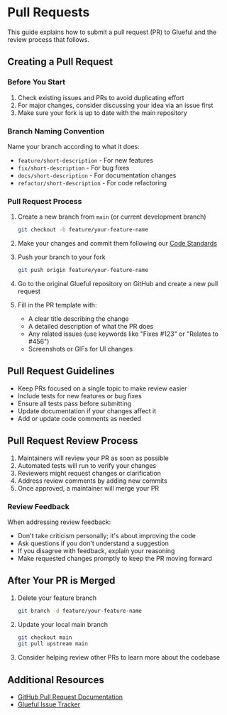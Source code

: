 # Pull Requests

This guide explains how to submit a pull request (PR) to Glueful and the review process that follows.

## Creating a Pull Request

### Before You Start

1. Check existing issues and PRs to avoid duplicating effort
2. For major changes, consider discussing your idea via an issue first
3. Make sure your fork is up to date with the main repository

### Branch Naming Convention

Name your branch according to what it does:

- `feature/short-description` - For new features
- `fix/short-description` - For bug fixes
- `docs/short-description` - For documentation changes
- `refactor/short-description` - For code refactoring

### Pull Request Process

1. Create a new branch from `main` (or current development branch)

   ```bash
   git checkout -b feature/your-feature-name
   ```

2. Make your changes and commit them following our [Code Standards](/contributing/code-standards)

3. Push your branch to your fork

   ```bash
   git push origin feature/your-feature-name
   ```

4. Go to the original Glueful repository on GitHub and create a new pull request

5. Fill in the PR template with:
   - A clear title describing the change
   - A detailed description of what the PR does
   - Any related issues (use keywords like "Fixes #123" or "Relates to #456")
   - Screenshots or GIFs for UI changes

## Pull Request Guidelines

- Keep PRs focused on a single topic to make review easier
- Include tests for new features or bug fixes
- Ensure all tests pass before submitting
- Update documentation if your changes affect it
- Add or update code comments as needed

## Pull Request Review Process

1. Maintainers will review your PR as soon as possible
2. Automated tests will run to verify your changes
3. Reviewers might request changes or clarification
4. Address review comments by adding new commits
5. Once approved, a maintainer will merge your PR

### Review Feedback

When addressing review feedback:

- Don't take criticism personally; it's about improving the code
- Ask questions if you don't understand a suggestion
- If you disagree with feedback, explain your reasoning
- Make requested changes promptly to keep the PR moving forward

## After Your PR is Merged

1. Delete your feature branch

   ```bash
   git branch -d feature/your-feature-name
   ```

2. Update your local main branch

   ```bash
   git checkout main
   git pull upstream main
   ```

3. Consider helping review other PRs to learn more about the codebase

## Additional Resources

- [GitHub Pull Request Documentation](https://docs.github.com/en/pull-requests)
- [Glueful Issue Tracker](https://github.com/ORIGINAL-OWNER/glueful/issues)
